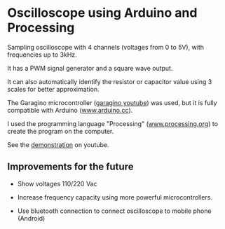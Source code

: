 # Oscilloscope using Arduino and Processing
Sampling oscilloscope with 4 channels (voltages from 0 to 5V), with frequencies up to 3kHz.

It has a PWM signal generator and a square wave output.

It can also automatically identify the resistor or capacitor value using 3 scales for better approximation.

The Garagino microcontroller ([garagino youtube](https://www.youtube.com/watch?v=07RsKU6-oTo)) was used, but it is fully compatible with Arduino (www.arduino.cc).

I used the programming language "Processing" (www.processing.org) to create the program on the computer.

See the [demonstration](https://www.youtube.com/watch?v=aw_kyDAiNak) on youtube.

## Improvements for the future

- Show voltages 110/220 Vac

- Increase frequency capacity using more powerful microcontrollers.

- Use bluetooth connection to connect oscilloscope to mobile phone (Android)

